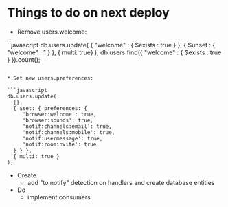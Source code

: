 # Things to do on next deploy

* Remove users.welcome:

``javascript
db.users.update(
    { "welcome" : { $exists : true } },
    { $unset : { "welcome" : 1 } },
    { multi: true}
  );
db.users.find({ "welcome" : { $exists : true } }).count();
```

* Set new users.preferences:

```javascript
db.users.update(
  {},
  { $set: { preferences: {
     'browser:welcome': true,
     'browser:sounds': true,
     'notif:channels:email': true,
     'notif:channels:mobile': true,
     'notif:usermessage': true,
     'notif:roominvite': true
  } } },
  { multi: true }
);
```

* Create
  - add "to notify" detection on handlers and create database entities
* Do
  - implement consumers
